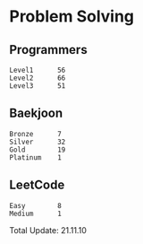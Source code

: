 # Problem Solving

## Programmers
```
Level1      56
Level2      66
Level3      51
```

## Baekjoon
```
Bronze      7
Silver      32
Gold        19
Platinum    1
```

## LeetCode
```
Easy        8
Medium      1
```

Total Update: 21.11.10
